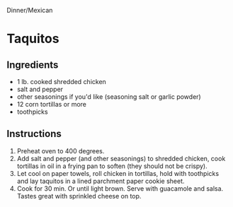 Dinner/Mexican

# Taquitos

## Ingredients

- 1 lb. cooked shredded chicken
- salt and pepper
- other seasonings if you'd like (seasoning salt or garlic powder)
- 12 corn tortillas or more
- toothpicks

## Instructions

1. Preheat oven to 400 degrees. 
2. Add salt and pepper (and other seasonings) to shredded chicken, cook tortillas in oil in a frying pan to soften (they should not be crispy). 
3. Let cool on paper towels, roll chicken in tortillas, hold with toothpicks and lay taquitos in a lined parchment paper cookie sheet. 
4. Cook for 30 min. Or until light brown. Serve with guacamole and salsa. Tastes great with sprinkled cheese on top. 
